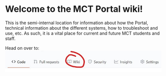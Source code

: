 # Welcome to the MCT Portal wiki!

This is the semi-internal location for information about how the Portal, technical information about the different systems, how to troubleshoot and use, etc. As such, it is a vital place for current and future MCT students and staff.

Head on over to:
 <img src="navbar.jpg">
